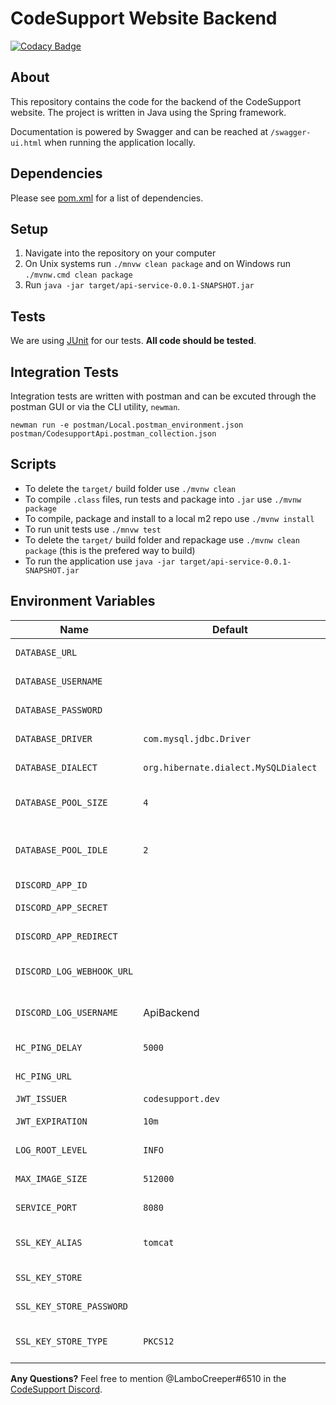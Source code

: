 # CodeSupport Website Backend

[![Codacy Badge](https://api.codacy.com/project/badge/Grade/448f0a0fbf14480ca9735246d3ade25f)](https://app.codacy.com/gh/codesupport/website-backend?utm_source=github.com&utm_medium=referral&utm_content=codesupport/website-backend&utm_campaign=Badge_Grade_Settings)

## About
This repository contains the code for the backend of the CodeSupport website. The project is written in Java using the Spring framework. 

Documentation is powered by Swagger and can be reached at `/swagger-ui.html` when running the application locally.

## Dependencies
Please see [pom.xml](https://github.com/codesupport/website-backend/blob/develop/pom.xml) for a list of dependencies.

## Setup
1. Navigate into the repository on your computer
2. On Unix systems run `./mnvw clean package` and on Windows run `./mvnw.cmd clean package`
3. Run `java -jar target/api-service-0.0.1-SNAPSHOT.jar`

## Tests
We are using [JUnit](https://junit.org/junit4/) for our tests. **All code should be tested**.

## Integration Tests
Integration tests are written with postman and can be excuted through the postman GUI or via the CLI utility, `newman`.

`newman run -e postman/Local.postman_environment.json postman/CodesupportApi.postman_collection.json`

## Scripts
- To delete the `target/` build folder use `./mvnw clean`
- To compile `.class` files, run tests and package into `.jar` use `./mvnw package`
- To compile, package and install to a local m2 repo use `./mvnw install`
- To run unit tests use `./mnvw test`
- To delete the `target/` build folder and repackage use `./mvnw clean package` (this is the prefered way to build)
- To run the application use `java -jar target/api-service-0.0.1-SNAPSHOT.jar`

## Environment Variables
Name | Default | Description
---|---|---
`DATABASE_URL` |  | The URL to the database
`DATABASE_USERNAME` | | The username for the database
`DATABASE_PASSWORD` | | The password for the database
`DATABASE_DRIVER` | `com.mysql.jdbc.Driver` | The driver for the database
`DATABASE_DIALECT` | `org.hibernate.dialect.MySQLDialect ` | The dialect for the database
`DATABASE_POOL_SIZE` | `4` | The maximum number of database connections
`DATABASE_POOL_IDLE` | `2` | The minimum number of database connections to keep open
`DISCORD_APP_ID` | | The Discord app's ID
`DISCORD_APP_SECRET` | | The Discord app's secret
`DISCORD_APP_REDIRECT` | | The Discord app's redirect for OAuth
`DISCORD_LOG_WEBHOOK_URL` | | Webhook url for posting logs to discord
`DISCORD_LOG_USERNAME` | ApiBackend | The username used in the discord log embed messages
`HC_PING_DELAY` | `5000` | Delay between healthchecks (ms)
`HC_PING_URL` | | Url of the external healthcheck api to hit
`JWT_ISSUER` | `codesupport.dev` | The JWT issuer
`JWT_EXPIRATION` | `10m` | The length of time a JWT lasts
`LOG_ROOT_LEVEL` | `INFO` | Root logging level for spring logs
`MAX_IMAGE_SIZE` | `512000` | Max image upload size (in bytes)
`SERVICE_PORT` | `8080` | The port to run the application on
`SSL_KEY_ALIAS` | `tomcat` | Alias for certificate, used with openssl step
`SSL_KEY_STORE` | | Path to the keystore (/etc/.../keystore.p12)
`SSL_KEY_STORE_PASSWORD` | | Password to access keystore
`SSL_KEY_STORE_TYPE` | `PKCS12` | Format for keystore (Spring likes PKCS12)

**Any Questions?** Feel free to mention @LamboCreeper#6510 in the [CodeSupport Discord](https://discord.gg/Hn9SETt).
